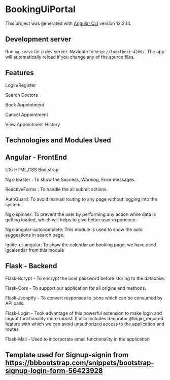 # BookingUiPortal

This project was generated with [Angular CLI](https://github.com/angular/angular-cli) version 12.2.14.

## Development server

Run `ng serve` for a dev server. Navigate to `http://localhost:4200/`. The app will automatically reload if you change any of the source files.


## Features

Login/Register

Search Doctors

Book Appointment

Cancel Appointment

View Appointment History

## Technologies and Modules Used ##


## Angular - FrontEnd

UX: HTML,CSS Bootstrap

Ngx-toaster : To show the Success, Warning, Error messages.

ReactiveForms : To handle the all submit actions.

AuthGuard: To avoid manual routing to any page without logging into the system.

Ngx-spinner: To prevent the user by performing any action while data is getting loaded, which will helps to give better user experience.

Ngx-angular-autocomplete: This module is used to show the auto suggestions in search page.

Ignite-ui-angular: To show the calendar on booking page, we have used igcalendar from this module

## Flask - Backend

Flask-Bcrypt - To encrypt the user password before storing to the database.

Flask-Cors - To support our application for all origins and methods.

Flask-Jsonpify - To convert responses to jsons which can be consumed by API calls.

Flask-Login - Took advantage of this powerful extension to make login and logout functionality more robust. It also includes decorator @login_required feature with which we can avoid unauthorized access to the application and routes.

Flask-Mail - Used to incorporate email functionality in the application
##


## Template used for Signup-signin  from https://bbbootstrap.com/snippets/bootstrap-signup-login-form-56423928
